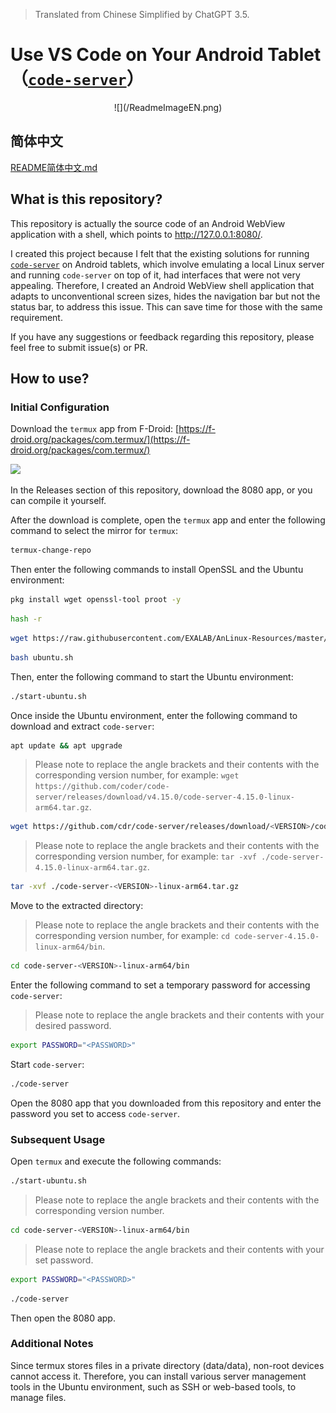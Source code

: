 > Translated from Chinese Simplified by ChatGPT 3.5.

# Use VS Code on Your Android Tablet（[`code-server`](https://coder.com/docs/code-server/)）

<center>![](/ReadmeImageEN.png)</center>

## 简体中文

[README简体中文.md](/README.md)

## What is this repository?

This repository is actually the source code of an Android WebView application with a shell, which points to http://127.0.0.1:8080/.

I created this project because I felt that the existing solutions for running [`code-server`](https://coder.com/docs/code-server/) on Android tablets, which involve emulating a local Linux server and running `code-server` on top of it, had interfaces that were not very appealing. Therefore, I created an Android WebView shell application that adapts to unconventional screen sizes, hides the navigation bar but not the status bar, to address this issue. This can save time for those with the same requirement.

If you have any suggestions or feedback regarding this repository, please feel free to submit issue(s) or PR.

## How to use?

### Initial Configuration

Download the `termux` app from F-Droid: [https://f-droid.org/packages/com.termux/](https://f-droid.org/packages/com.termux/)

[![](https://gitlab.com/fdroid/artwork/-/raw/master/badge/get-it-on-en-us.png)](https://f-droid.org/en/packages/com.termux/)

In the Releases section of this repository, download the 8080 app, or you can compile it yourself.

After the download is complete, open the `termux` app and enter the following command to select the mirror for `termux`:

```bash
termux-change-repo
```

Then enter the following commands to install OpenSSL and the Ubuntu environment:

```bash
pkg install wget openssl-tool proot -y
```

```bash
hash -r
```

```bash
wget https://raw.githubusercontent.com/EXALAB/AnLinux-Resources/master/Scripts/Installer/Ubuntu/ubuntu.sh
```

```bash
bash ubuntu.sh
```

Then, enter the following command to start the Ubuntu environment:

```bash
./start-ubuntu.sh
```

Once inside the Ubuntu environment, enter the following command to download and extract `code-server`:

```bash
apt update && apt upgrade
```

> Please note to replace the angle brackets and their contents with the corresponding version number, for example: `wget https://github.com/coder/code-server/releases/download/v4.15.0/code-server-4.15.0-linux-arm64.tar.gz`.

```bash
wget https://github.com/cdr/code-server/releases/download/<VERSION>/code-server-<VERSION>-linux-arm64.tar.gz
```

> Please note to replace the angle brackets and their contents with the corresponding version number, for example: `tar -xvf ./code-server-4.15.0-linux-arm64.tar.gz`.

```bash
tar -xvf ./code-server-<VERSION>-linux-arm64.tar.gz
```

Move to the extracted directory:

> Please note to replace the angle brackets and their contents with the corresponding version number, for example: `cd code-server-4.15.0-linux-arm64/bin`.

```bash
cd code-server-<VERSION>-linux-arm64/bin
```

Enter the following command to set a temporary password for accessing `code-server`:

> Please note to replace the angle brackets and their contents with your desired password.

```bash
export PASSWORD="<PASSWORD>"
```

Start `code-server`:

```bash
./code-server
```

Open the 8080 app that you downloaded from this repository and enter the password you set to access `code-server`.

### Subsequent Usage

Open `termux` and execute the following commands:

```bash
./start-ubuntu.sh
```

> Please note to replace the angle brackets and their contents with the corresponding version number.

```bash
cd code-server-<VERSION>-linux-arm64/bin
```

> Please note to replace the angle brackets and their contents with your set password.

```bash
export PASSWORD="<PASSWORD>"
```

```bash
./code-server
```

Then open the 8080 app.

### Additional Notes

Since termux stores files in a private directory (data/data), non-root devices cannot access it. Therefore, you can install various server management tools in the Ubuntu environment, such as SSH or web-based tools, to manage files.